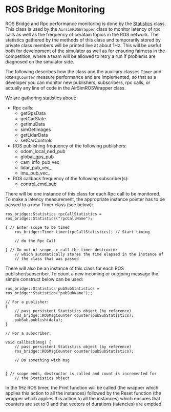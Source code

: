# ROS Bridge Monitoring

ROS Bridge and Rpc performance monitoring is done by the [Statistics](../ros/src/fsds_ros_bridge/include/statistics.h) class. This class is used by the `AirsimROSWrapper` class to monitor 
latency of rpc calls as well as the frequency of ceratain topics in the ROS network. The statistics
gathered by the methods of this class and temporarily stored by private 
class members will be printed live at about 1Hz. This will be useful 
both for development of the simulator as well as for ensuring fairness
in the competition, where a team will be allowed to retry a run if problems
are diagnosed on the simulator side. 

The following describes how the class and the auxiliary classes `Timer` and `ROSMsgCounter` measure performance and are implemented, so that as a developer you can monitor new publishers, subscribers, rpc calls, or actually any line of code in the AirSimROSWrapper class.

We are gathering statistics about:
- Rpc calls:
    - getGpsData
    - getCarState
    - getImuData
    - simGetImages
    - getLidarData
    - setCarControls
- ROS publishing frequency of the following publishers:
    - odom_local_ned_pub
    - global_gps_pub
    - cam_info_pub_vec_
    - lidar_pub_vec_
    - imu_pub_vec_
- ROS callback frequency of the following subscriber(s):
    - control_cmd_sub

There will be one instance of this class for each Rpc 
call to be monitored. To make a latency measurement, 
the appropriate instance pointer has to be passed
to a new Timer class (see below):

```
ros_bridge::Statistics rpcCallStatistics = ros_bridge::Statistics("rpcCallName");

{ // Enter scope to be timed
    ros_bridge::Timer timer(rpcCallStatistics); // Start timing

    // do the Rpc Call

} // Go out of scope -> call the timer destructor 
    // which automatically stores the time elapsed in the instance of 
    // the class that was passed
```
There will also be an instance of this class for each ROS 
publisher/subscriber. To count a new incoming or outgoing message the
simple construct below can be used:
```
ros_bridge::Statistics pubSubStatistics = ros_bridge::Statistics("pubSubName");;

// For a publisher:
{
    // pass persistent Statistics object (by reference)
    ros_bridge::ROSMsgCounter counter(pubSubStatistics); 
    pubSub.publish(data);
}

// For a subscriber:

void callback(msg) {
    // pass persistent Statistics object (by reference)
    ros_bridge::ROSMsgCounter counter(pubSubStatistics); 

    // Do something with msg


} // scope ends, destructor is called and count is incremented for 
    // the Statistics object
```
In the 1Hz ROS timer, the Print function will be called 
(the wrapper which applies this action to all the instances) 
followed by the Reset function (the wrapper which applies 
this action to all the instances) which ensures that counters 
are set to 0 and that vectors of durations (latencies) are emptied.